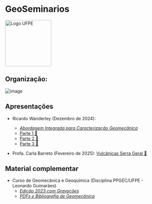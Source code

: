 # GeoSeminarios
<img src="https://github.com/user-attachments/assets/7b34ba8d-08f0-4853-8dcc-a753a7b0876a" alt="Logo UFPE" style="height: 150px"/>

## Organização:

![image](https://github.com/user-attachments/assets/8a1e2e96-f0cd-463d-8c1e-7970aaa8f7ab)

## Apresentações

- Ricardo Wanderley (Dezembro de 2024):
  - [_Abordagem Integrada para Caracterização Geomecânica_](https://drive.google.com/file/d/13Y1XYgtEKku0k2MMthQIf9dPwCBfPYul/view?usp=sharing)
  - [Parte 1 🎦](https://drive.google.com/file/d/1nrsL2VdZi5QMd-7A6UXuRZ3gj_8ECtix/view?usp=sharing)
  - [Parte 2 🎦](https://drive.google.com/file/d/1E8bGVedPjoPx69NKFwQ3JuIl71x6C2v-/view?usp=sharing)
  - [Parte 3 🎦](https://drive.google.com/file/d/1Kp447E0hWQmawtmL9DE7RgeBLOdsOFiV/view?usp=sharing)

- Profa. Carla Barreto (Fevereiro de 2025): [Vulcânicas Serra Geral 🎦](https://drive.google.com/file/d/1Ag9sI8GZHH-OxyxWckB5sABDjJi-ergb/view?usp=sharing)

## Material complementar

- Curso de Geomecânica e Geoquímica (Disciplina PPGEC/UFPE - Leonardo Guimarães)
  - [_Edição 2023 com Gravações_](https://github.com/leojnguimaraes/Modelagem_Hidrogeoquimica)
  - [_PDFs e Bibliografia de Geomecânica_](http://www.lmcg.ufpe.br/~leo/geomecanica/)
